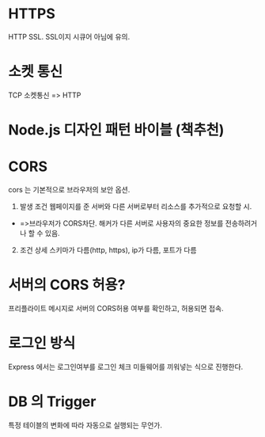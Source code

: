 # HTTPS
HTTP SSL.
SSL이지 시큐어 아님에 유의.

# 소켓 통신
TCP 소켓통신 => HTTP 

# Node.js 디자인 패턴 바이블 (책추천)


# CORS
cors 는 기본적으로 브라우저의 보안 옵션.
1. 발생 조건
웹페이지를 준 서버와 다른 서버로부터 리소스를 추가적으로 요청할 시.
- =>브라우저가 CORS차단. 해커가 다른 서버로 사용자의 중요한 정보를 전송하려거나 할 수 있음.
2. 조건 상세
스키마가 다름(http, https), ip가 다름, 포트가 다름

# 서버의 CORS 허용?
프리플라이트 메시지로 서버의 CORS허용 여부를 확인하고, 허용되면 접속.

# 로그인 방식
Express 에서는 로그인여부를 로그인 체크 미들웨어를 끼워넣는 식으로 진행한다.

# DB 의 Trigger
특정 테이블의 변화에 따라 자동으로 실행되는 무언가.